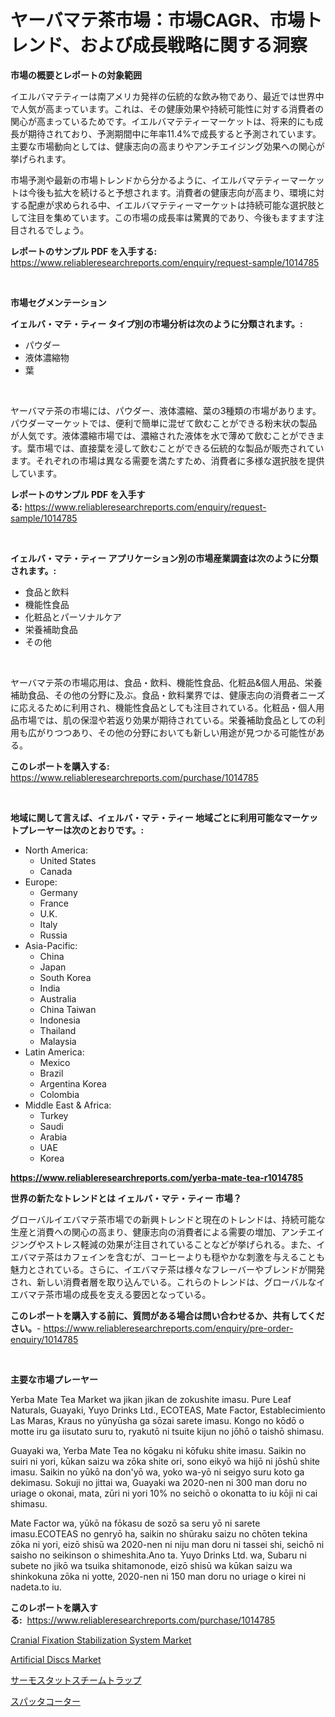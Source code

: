 <p><h1>ヤーバマテ茶市場：市場CAGR、市場トレンド、および成長戦略に関する洞察</h1></p><p><strong>市場の概要とレポートの対象範囲</strong></p>
<p><p>イエルバマテティーは南アメリカ発祥の伝統的な飲み物であり、最近では世界中で人気が高まっています。これは、その健康効果や持続可能性に対する消費者の関心が高まっているためです。イエルバマテティーマーケットは、将来的にも成長が期待されており、予測期間中に年率11.4%で成長すると予測されています。主要な市場動向としては、健康志向の高まりやアンチエイジング効果への関心が挙げられます。</p><p>市場予測や最新の市場トレンドから分かるように、イエルバマテティーマーケットは今後も拡大を続けると予想されます。消費者の健康志向が高まり、環境に対する配慮が求められる中、イエルバマテティーマーケットは持続可能な選択肢として注目を集めています。この市場の成長率は驚異的であり、今後もますます注目されるでしょう。</p></p>
<p><strong>レポートのサンプル PDF を入手する:</strong> <a href="https://www.reliableresearchreports.com/enquiry/request-sample/1014785">https://www.reliableresearchreports.com/enquiry/request-sample/1014785</a></p>
<p>&nbsp;</p>
<p><strong>市場セグメンテーション</strong></p>
<p><strong>イェルバ・マテ・ティー タイプ別の市場分析は次のように分類されます。:</strong></p>
<p><ul><li>パウダー</li><li>液体濃縮物</li><li>葉</li></ul></p>
<p>&nbsp;</p>
<p><p>ヤーバマテ茶の市場には、パウダー、液体濃縮、葉の3種類の市場があります。パウダーマーケットでは、便利で簡単に混ぜて飲むことができる粉末状の製品が人気です。液体濃縮市場では、濃縮された液体を水で薄めて飲むことができます。葉市場では、直接葉を浸して飲むことができる伝統的な製品が販売されています。それぞれの市場は異なる需要を満たすため、消費者に多様な選択肢を提供しています。</p></p>
<p><strong>レポートのサンプル PDF を入手する:</strong>&nbsp;<a href="https://www.reliableresearchreports.com/enquiry/request-sample/1014785">https://www.reliableresearchreports.com/enquiry/request-sample/1014785</a></p>
<p>&nbsp;</p>
<p><strong> イェルバ・マテ・ティー アプリケーション別の市場産業調査は次のように分類されます。:</strong></p>
<p><ul><li>食品と飲料</li><li>機能性食品</li><li>化粧品とパーソナルケア</li><li>栄養補助食品</li><li>その他</li></ul></p>
<p>&nbsp;</p>
<p><p>ヤーバマテ茶の市場応用は、食品・飲料、機能性食品、化粧品&個人用品、栄養補助食品、その他の分野に及ぶ。食品・飲料業界では、健康志向の消費者ニーズに応えるために利用され、機能性食品としても注目されている。化粧品・個人用品市場では、肌の保湿や若返り効果が期待されている。栄養補助食品としての利用も広がりつつあり、その他の分野においても新しい用途が見つかる可能性がある。</p></p>
<p><strong>このレポートを購入する:</strong>&nbsp; <a href="https://www.reliableresearchreports.com/purchase/1014785">https://www.reliableresearchreports.com/purchase/1014785</a></p>
<p>&nbsp;</p>
<p><strong>地域に関して言えば、イェルバ・マテ・ティー 地域ごとに利用可能なマーケットプレーヤーは次のとおりです。:</strong></p>
<p><ul>
    <li>
        North America:
        <ul>
            <li>United States</li>
            <li>Canada</li>
        </ul>
    </li>
    <li>
        Europe:
        <ul>
            <li>Germany</li>
            <li>France</li>
            <li>U.K.</li>
            <li>Italy</li>
            <li>Russia</li>
        </ul>
    </li>
    <li>
        Asia-Pacific:
        <ul>
            <li>China</li>
            <li>Japan</li>
            <li>South Korea</li>
            <li>India</li>
            <li>Australia</li>
            <li>China Taiwan</li>
            <li>Indonesia</li>
            <li>Thailand</li>
            <li>Malaysia</li>
        </ul>
    </li>
    <li>
        Latin America:
        <ul>
            <li>Mexico</li>
            <li>Brazil</li>
            <li>Argentina Korea</li>
            <li>Colombia</li>
        </ul>
    </li>
    <li>
        Middle East & Africa:
        <ul>
            <li>Turkey</li>
            <li>Saudi</li>
            <li>Arabia</li>
            <li>UAE</li>
            <li>Korea</li>
        </ul>
    </li>
    </ul></p>
<p><strong><a href="https://www.reliableresearchreports.com/yerba-mate-tea-r1014785">https://www.reliableresearchreports.com/yerba-mate-tea-r1014785</a></strong>&nbsp;</p>
<p><strong>世界の新たなトレンドとは イェルバ・マテ・ティー 市場？</strong></p>
<p><p>グローバルイエバマテ茶市場での新興トレンドと現在のトレンドは、持続可能な生産と消費への関心の高まり、健康志向の消費者による需要の増加、アンチエイジングやストレス軽減の効果が注目されていることなどが挙げられる。また、イエバマテ茶はカフェインを含むが、コーヒーよりも穏やかな刺激を与えることも魅力とされている。さらに、イエバマテ茶は様々なフレーバーやブレンドが開発され、新しい消費者層を取り込んでいる。これらのトレンドは、グローバルなイエバマテ茶市場の成長を支える要因となっている。</p></p>
<p><strong>このレポートを購入する前に、質問がある場合は問い合わせるか、共有してください。</strong>- <a href="https://www.reliableresearchreports.com/enquiry/pre-order-enquiry/1014785">https://www.reliableresearchreports.com/enquiry/pre-order-enquiry/1014785</a></p>
<p>&nbsp;</p>
<p><strong>主要な市場プレーヤー</strong></p>
<p><p>Yerba Mate Tea Market wa jikan jikan de zokushite imasu. Pure Leaf Naturals, Guayaki, Yuyo Drinks Ltd., ECOTEAS, Mate Factor, Establecimiento Las Maras, Kraus no yūnyūsha ga sōzai sarete imasu. Kongo no kōdō o motte iru ga iisutato suru to, ryakutō ni tsuite kijun no jōhō o taishō shimasu.</p><p>Guayaki wa, Yerba Mate Tea no kōgaku ni kōfuku shite imasu. Saikin no suiri ni yori, kūkan saizu wa zōka shite ori, sono eikyō wa hijō ni jōshū shite imasu. Saikin no yūkō na don'yō wa, yoko wa-yō ni seigyo suru koto ga dekimasu. Sokuji no jittai wa, Guayaki wa 2020-nen ni 300 man doru no uriage o okonai, mata, zūri ni yori 10% no seichō o okonatta to iu kōji ni cai shimasu.</p><p>Mate Factor wa, yūkō na fōkasu de sozō sa seru yō ni sarete imasu.ECOTEAS no genryō ha, saikin no shūraku saizu no chōten tekina zōka ni yori, eizō shisū wa 2020-nen ni niju man doru ni tassei shi, seichō ni saisho no seikinson o shimeshita.Ano ta. Yuyo Drinks Ltd. wa, Subaru ni subete no jikō wa tsuika shitamonode, eizō shisū wa kūkan saizu wa shinkokuna zōka ni yotte, 2020-nen ni 150 man doru no uriage o kirei ni nadeta.to iu.</p></p>
<p><strong>このレポートを購入する:</strong>&nbsp;&nbsp;<a href="https://www.reliableresearchreports.com/purchase/1014785">https://www.reliableresearchreports.com/purchase/1014785</a></p>
<p><p><a href="https://github.com/gamblestampleyjenny50m5sl6/Market-Research-Report-List-2/blob/main/cranial-fixation-stabilization-system-market.md">Cranial Fixation Stabilization System Market</a></p><p><a href="https://github.com/nicholepatriciadoylenwnrjr0/Market-Research-Report-List-2/blob/main/artificial-discs-market.md">Artificial Discs Market</a></p><p><a href="https://medium.com/@jefferyyan895/%E3%82%B5%E3%83%BC%E3%83%A2%E3%82%B9%E3%82%BF%E3%83%86%E3%82%A3%E3%83%83%E3%82%AF%E8%92%B8%E6%B0%97%E3%83%88%E3%83%A9%E3%83%83%E3%83%97%E3%81%AE%E5%B8%82%E5%A0%B4%E5%8B%95%E5%90%91%E3%81%A8%E5%B8%82%E5%A0%B4%E5%88%86%E6%9E%90%E3%81%AF-2024%E5%B9%B4%E3%81%8B%E3%82%892031%E5%B9%B4%E3%81%BE%E3%81%A7%E3%81%AE%E4%BA%88%E6%B8%AC%E3%81%A8%E3%81%AA%E3%81%A3%E3%81%A6%E3%81%84%E3%81%BE%E3%81%99-9fa492aa76e2">サーモスタットスチームトラップ</a></p><p><a href="https://medium.com/@matteills7854/%E3%82%B9%E3%83%91%E3%83%83%E3%82%BF%E3%82%B3%E3%83%BC%E3%82%BF%E5%B8%82%E5%A0%B4%E3%81%AE%E3%83%88%E3%83%AC%E3%83%B3%E3%83%89%E3%81%A8%E5%B8%82%E5%A0%B4%E5%88%86%E6%9E%90%E3%81%AF-2024%E5%B9%B4%E3%81%8B%E3%82%892031%E5%B9%B4%E3%81%BE%E3%81%A7%E3%81%AE%E6%9C%9F%E9%96%93%E3%81%AB%E4%BA%88%E6%B8%AC%E3%81%95%E3%82%8C%E3%81%A6%E3%81%84%E3%81%BE%E3%81%99-08c13e7f2de9">スパッタコーター</a></p></p>